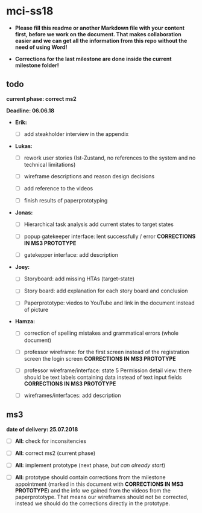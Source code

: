 # mci-ss18

- **Please fill this readme or another Markdown file with your content first, 
before we work on the document. That makes collaboration easier and we can 
get all the information from this repo without the need of using Word!**

- **Corrections for the last milestone are done inside the current milestone
  folder!**

## todo

**current phase: correct ms2**

**Deadline: 06.06.18**

- **Erik:** 

  - [ ] add steakholder interview in the appendix

- **Lukas:** 
  
  - [ ] rework user stories (Ist-Zustand, no references to the system and no technical limitations)

  - [ ] wireframe descriptions and reason design decisions
  
  - [ ] add reference to the videos
  
  - [ ] finish results of paperprototyping
  

- **Jonas:** 

  - [ ] Hierarchical task analysis add current states to target states
  
  - [ ] popup gatekeeper interface: lent successfully / error **CORRECTIONS IN MS3 PROTOTYPE**
  
  - [ ] gatekepper interface: add description


- **Joey:** 

  - [ ] Storyboard: add missing HTAs (target-state)

  - [ ] Story board: add explanation for each story board and conclusion

  - [ ] Paperprototype: viedos to YouTube and link in the document instead of picture

- **Hamza:**
  
  - [ ] correction of spelling mistakes and grammatical errors (whole document)
  
  - [ ] professor wireframe: for the first screen instead of the registration screen the login screen 
        **CORRECTIONS IN MS3 PROTOTYPE**
  
  - [ ] professor wireframe/interface: state 5 Permission detail view: there should be text labels
        containing data instead of text input fields **CORRECTIONS IN MS3 PROTOTYPE** 

  - [ ] wireframes/interfaces: add description

## ms3

**date of delivery: 25.07.2018**

- [ ] **All:** check for inconsitencies 

- [ ] **All:** correct ms2 (current phase)

- [ ] **All:** implement prototype (next phase, *but can already start*)

- [ ] **All:** prototype should contain corrections from the milestone appointment (marked in this
               document with **CORRECTIONS IN MS3 PROTOTYPE**) and the info we gained from the 
               videos from the paperprototype. That means our wireframes should not be corrected,
               instead we should do the corrections directly in the prototype.
               
